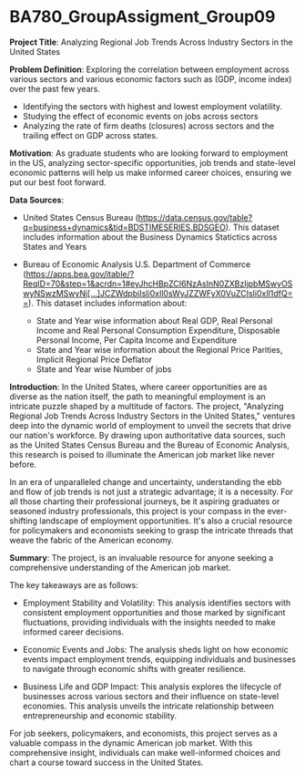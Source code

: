 # BA780_GroupAssigment_Group09

**Project Title**: Analyzing Regional Job Trends Across Industry Sectors in the United States


**Problem Definition**: Exploring the correlation between employment across various sectors and various economic factors such as (GDP, income index) over the past few years.

* Identifying the sectors with highest and lowest employment volatility.
* Studying the effect of economic events on jobs across sectors
* Analyzing the rate of firm deaths (closures) across sectors and the trailing effect on GDP across states.


**Motivation**: As graduate students who are looking forward to employment in the US, analyzing sector-specific opportunities, job trends and state-level economic patterns will help us make informed career choices, ensuring we put our best foot forward.


**Data Sources**:

* United States Census Bureau (https://data.census.gov/table?q=business+dynamics&tid=BDSTIMESERIES.BDSGEO). This dataset includes information about the Business Dynamics Statictics across States and Years

* Bureau of Economic Analysis U.S. Department of Commerce (https://apps.bea.gov/itable/?ReqID=70&step=1&acrdn=1#eyJhcHBpZCI6NzAsInN0ZXBzIjpbMSwyOSwyNSwzMSwyNi[…]JCZWdpbiIsIi0xIl0sWyJZZWFyX0VuZCIsIi0xIl1dfQ==). This dataset includes information about:
  
   * State and Year wise information about Real GDP, Real Personal Income and Real Personal Consumption Expenditure, Disposable Personal Income, Per Capita Income and Expenditure
   * State and Year wise information about the Regional Price Parities, Implicit Regional Price Deflator
   * State and Year wise Number of jobs


**Introduction**: In the United States, where career opportunities are as diverse as the nation itself, the path to meaningful employment is an intricate puzzle shaped by a multitude of factors. The project, "Analyzing Regional Job Trends Across Industry Sectors in the United States," ventures deep into the dynamic world of employment to unveil the secrets that drive our nation's workforce. By drawing upon authoritative data sources, such as the United States Census Bureau and the Bureau of Economic Analysis, this research is poised to illuminate the American job market like never before.

In an era of unparalleled change and uncertainty, understanding the ebb and flow of job trends is not just a strategic advantage; it is a necessity. For all those charting their professional journeys, be it aspiring graduates or seasoned industry professionals, this project is your compass in the ever-shifting landscape of employment opportunities. It's also a crucial resource for policymakers and economists seeking to grasp the intricate threads that weave the fabric of the American economy.


**Summary**: The project, is an invaluable resource for anyone seeking a comprehensive understanding of the American job market.

The key takeaways are as follows:

* Employment Stability and Volatility: This analysis identifies sectors with consistent employment opportunities and those marked by significant fluctuations, providing individuals with the insights needed to make informed career decisions.

* Economic Events and Jobs: The analysis sheds light on how economic events impact employment trends, equipping individuals and businesses to navigate through economic shifts with greater resilience.

* Business Life and GDP Impact: This analysis explores the lifecycle of businesses across various sectors and their influence on state-level economies. This analysis unveils the intricate relationship between entrepreneurship and economic stability.

For job seekers, policymakers, and economists, this project serves as a valuable compass in the dynamic American job market. With this comprehensive insight, individuals can make well-informed choices and chart a course toward success in the United States.
